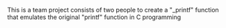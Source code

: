This is a team project consists of two people to create a "_printf" function that emulates the original "printf" function in C programming
